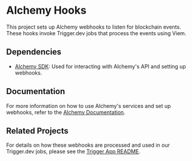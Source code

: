 # Alchemy Hooks

This project sets up Alchemy webhooks to listen for blockchain events.
These hooks invoke Trigger.dev jobs that process the events using Viem.


## Dependencies

- [Alchemy SDK](https://www.npmjs.com/package/alchemy-sdk): Used for interacting with Alchemy's API and setting up webhooks.

## Documentation

For more information on how to use Alchemy's services and set up webhooks, refer to the [Alchemy Documentation](https://docs.alchemy.com/).

## Related Projects

For details on how these webhooks are processed and used in our Trigger.dev jobs, please see the [Trigger App README](../trigger/README.md).


